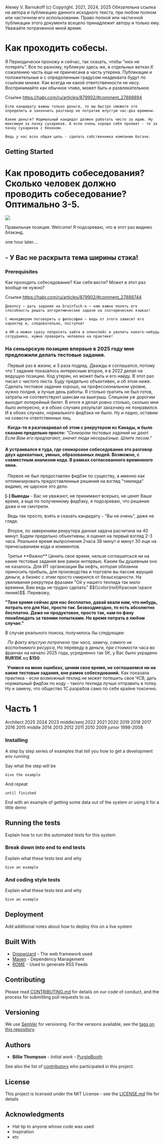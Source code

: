 Alexey V. Barnukoff (c) Copyright. 2021, 2024, 2025
Обязательна ссылка на автора и публикацию данного исходного текста, при любом полном или частичном его использовании.
Право полной или частичной публикации этого документа всецело принадлежит автору и только ему. Уважайте потраченное мной время.

# Как проходить собесы. 

Я Периодически прохожу и сейчас, так сказать, чтобы "нюх не потерять". Все по разному, публикую здесь же, в отдельных ветках.К сожалению часть еще не приичесана а часть утеряна. Публикации и положительные и с определенным градусом неадеквата будут по ссылкам мниже.
Как всегда ни какой ответственности не несу. Воспринимайте как обычное чтиво, может быть и развлекательное.

Ссылки
https://habr.com/ru/articles/879902/#comment_27888894

```
Если кандидату важны только деньги, то вы быстро сможете это определить и закончить разговор не потратив впустую час‑два времени.

Какие деньги? Нормальный кандидат должен работать чисто за идею. Ну максимум за пачку сухариков. А если очень хорошо себя проявит - то за пачку сухариков с беконом.

Ведь у нас всех общая цель - сделать собственника компании богаче.
```

## Getting Started
<p>

# Как проводить собеседования? Сколько человек должно проводить собеседование? Оптимально 3-5.
<img src=./img/3_5.jpg>

Правильная позиция. Welcome! Я подозреваю, что в этот раз видимо блэкэнд.</img>

one hour later....
## - У Вас не раскрыта тема ширины стэка!
</p>

### Prerequisites

Как проходить собеседование? Как себя вести? Может в этот раз вообще не нужно?

Ссылки
https://habr.com/ru/articles/879902/#comment_27888744
```
Девопсу — дать задание на brainfuck-е — нам важно понять его способность решать алгоритмические задачи на эзотерических языках!

С менеджером поговорить о философии — ведь от этого зависит его характер и, следовательно, поступки!

а HR-а можно сразу попросить зайти в опенспейс и уволить какого-нибудь сотрудника, нужно проверить человека на практике!
```
### На сеньорскую позицию впервые в 2025 году мне предложили делать тестовые задания.

<p>
&nbsp Первый раз в жизни, и 3 раза подряд. Дважды я соглашался, потому что 1 задание показалось интересным второе, я в 2022 делал на ведущую позицию. Код утерян, но может быть и его найду. В этот раз писал с чистого листа. Буду предельно объективен, и об этом ниже.
Сделать тестовое задание хорошо, на профессиональном уровне, нужно полдня, а лучше день работы. Я столько тратить не был готов, затраты не соответствуют шансам на выигрыш.
Слишком уж дорогим выходит лотерейный билет. В итоге я делал ровно столько, сколько мне было интересно, и в обоих случаях результат заказчику не понравился. И в обоих случаях, нормального фидбэка не было. Ну и ладно, оставим на совести ответственных лиц.
</p>

<p>
&nbsp <b>Когда-то я разговаривал об этом с рекрутером из  Канады, и было сказано предельно просто:</b> <i>"Сениорам тестовых заданий не дают. Если Вам его предлагают, значит люди несерьёзные. Шлите лесом."</i>
</p>

#### А устраивался я туда, где сениорское собеседование это разговор двух адекватных, умных, образованных людей. Возможно, с совместным анализом кода. В рамках согласованного временного окна.

<p>
&nbsp Первое не был предоставлен фидбэк по существу, а именно как оптимизировать предоставленные решения на взгляд "тимлида" видимо, не царское это дело. 
</p>
<b> [-] Выводы</b> - Вас не уважают, не принимают всерьез, не ценят Ваше время, а еще по полученному фидбэку, я подозреваю, что решение даже и не смотрели.

<p>
&nbsp Ведь так просто, взять и сказать кандидату - "Вы не очень", даже не глядя.</p>

<p>
&nbsp Второе, по заверениям рекрутера данная задача расчитана на 40 минут. Будем предельно объективны, я оценил на первый взгляд 2-3 часа. Реальное время выпролнения 2часа 38 минут и минут 30 еще на причесыванием кода и комментов.</p>

<p>
&nbsp Третье **Важно** Ценить свое время, нельзя соглашатсься ни на какие тестовые задания вне рамок интервью. Каким бы душевным оно не казалось. Для ИТ организации Вы нефть, которая обязанна приносить прибыль, для производства и торговли вы пассив жрущий деньги, а бизнес с этим просто смирился от безысходности. 
На увиливания рекрутера фразами "Ой у нашего техлида так мало времени, Вам ведь не трудно сделать"  $${\color{red}Красная  \space линия}$$. Перевожу, <p><b>"Твое время сейчас для нас бесплатно, давай ввали нам, что нибудь, потрать его для Нас, просто так. Безвоздмездно, то есть абсолютно бесплатно. Даже не продуктовое, просто так, нам по фану понаблюдать за твоими попытками. Но время потрать в любом случае."</b></p>

В случае  реального поиска, получилось бы следующее:
<p>
&nbsp <i>По факту впустую потрачено три часа, замечу, самого не восполнимого ресурса</i>, Но переведу в деньги, при стоимости часа во франчах на начало 2025 года, усредненно так 5К, у Вас было украдено <b>RUR15К</b> eq <b>$150</b>. </p>

<b>
<p>
&nbsp Учимся на моих ошибках, ценим свое время, не соглашаемся ни на какие тестовые задания, вне рамок собеседований.</b> Как показала практика - если возможный техлид не может потешить свое ЧСВ, дать
нормальный фидбэк по коду - такого техлида лучше отправить в топку. Ну и замечу, что общество 1С разрабов само по себе крайне токсично.</p></b>

# Часть 1
Architect
2025
2024
2023
middle/senj
2022
2021
2020
2019
2018
2017
2016
2015
middle
2014
2013
2012
2011
2010
2009
junior
1998-2008
### Installing

A step by step series of examples that tell you how to get a development env running

Say what the step will be

```
Give the example
```

And repeat

```
until finished
```

End with an example of getting some data out of the system or using it for a little demo

## Running the tests

Explain how to run the automated tests for this system

### Break down into end to end tests

Explain what these tests test and why

```
Give an example
```

### And coding style tests

Explain what these tests test and why

```
Give an example
```

## Deployment

Add additional notes about how to deploy this on a live system

## Built With

* [Dropwizard](http://www.dropwizard.io/1.0.2/docs/) - The web framework used
* [Maven](https://maven.apache.org/) - Dependency Management
* [ROME](https://rometools.github.io/rome/) - Used to generate RSS Feeds

## Contributing

Please read [CONTRIBUTING.md](https://gist.github.com/PurpleBooth/b24679402957c63ec426) for details on our code of conduct, and the process for submitting pull requests to us.

## Versioning

We use [SemVer](http://semver.org/) for versioning. For the versions available, see the [tags on this repository](https://github.com/your/project/tags). 

## Authors

* **Billie Thompson** - *Initial work* - [PurpleBooth](https://github.com/PurpleBooth)

See also the list of [contributors](https://github.com/your/project/contributors) who participated in this project.

## License

This project is licensed under the MIT License - see the [LICENSE.md](LICENSE.md) file for details

## Acknowledgments

* Hat tip to anyone whose code was used
* Inspiration
* etc